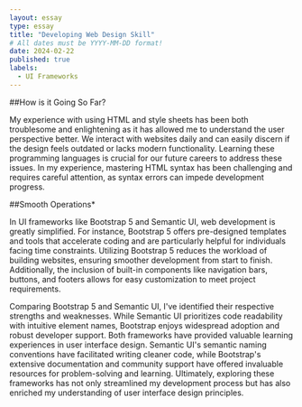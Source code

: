 ```yaml
---
layout: essay
type: essay
title: "Developing Web Design Skill"
# All dates must be YYYY-MM-DD format!
date: 2024-02-22
published: true
labels:
  - UI Frameworks
---
```


##How is it Going So Far?

My experience with using HTML and style sheets has been both troublesome and enlightening 
as it has allowed me to understand the user perspective better. We interact with websites 
daily and can easily discern if the design feels outdated or lacks modern functionality. 
Learning these programming languages is crucial for our future careers to address these 
issues. In my experience, mastering HTML syntax has been challenging and requires careful 
attention, as syntax errors can impede development progress.


##Smooth Operations*

In UI frameworks like Bootstrap 5 and Semantic UI, web development is greatly simplified.
For instance, Bootstrap 5 offers pre-designed templates and tools that accelerate coding 
and are particularly helpful for individuals facing time constraints. Utilizing Bootstrap 
5 reduces the workload of building websites, ensuring smoother development from start 
to finish. Additionally, the inclusion of built-in components like navigation bars, 
buttons, and footers allows for easy customization to meet project requirements.

Comparing Bootstrap 5 and Semantic UI, I've identified their respective strengths and 
weaknesses. While Semantic UI prioritizes code readability with intuitive element names,
Bootstrap enjoys widespread adoption and robust developer support. Both frameworks have 
provided valuable learning experiences in user interface design. Semantic UI's semantic
naming conventions have facilitated writing cleaner code, while Bootstrap's extensive 
documentation and community support have offered invaluable resources for problem-solving 
and learning. Ultimately, exploring these frameworks has not only streamlined my development 
process but has also enriched my understanding of user interface design principles.






